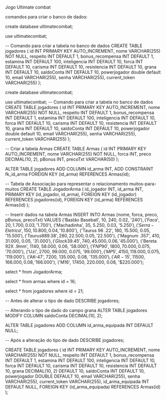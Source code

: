 Jogo Ultimate combat


comandos para criar o banco de dados: 

create database ultimatecombat;

use ultimatecombat;

-- Comando para criar a tabela no banco de dados
CREATE TABLE jogadores (
    id INT PRIMARY KEY AUTO_INCREMENT,
    nome VARCHAR(255) NOT NULL,
    respeito INT DEFAULT 1,
    bonus_recompensa INT DEFAULT 1,
    estamina INT DEFAULT 100,
    inteligencia INT DEFAULT 10,
    forca INT DEFAULT 10,
    carisma INT DEFAULT 10,
    resistencia INT DEFAULT 10,
    grana INT DEFAULT 10,
    saldoConta INT DEFAULT 10,
    powerjogador double default 10,
    email VARCHAR(255),
    senha VARCHAR(255),
    current_token VARCHAR(255)
);


create database ultimatecombat;

use ultimatecombat;
-- Comando para criar a tabela no banco de dados
CREATE TABLE jogadores (
    id INT PRIMARY KEY AUTO_INCREMENT,
    nome VARCHAR(255) NOT NULL,
    respeito INT DEFAULT 1,
    bonus_recompensa INT DEFAULT 1,
    estamina INT DEFAULT 100,
    inteligencia INT DEFAULT 10,
    forca INT DEFAULT 10,
    carisma INT DEFAULT 10,
    resistencia INT DEFAULT 10,
    grana INT DEFAULT 10,
    saldoConta INT DEFAULT 10,
    powerjogador double default 10,
    email VARCHAR(255),
    senha VARCHAR(255),
    current_token VARCHAR(255)
);

-- Criar a tabela Armas
CREATE TABLE Armas (
    id INT PRIMARY KEY AUTO_INCREMENT,
    nome VARCHAR(255) NOT NULL,
    forca INT,
    preco DECIMAL(10, 2),
    pBonus INT,
    precoTxt VARCHAR(50)
);

ALTER TABLE jogadores
ADD COLUMN id_arma INT,
ADD CONSTRAINT fk_id_arma
    FOREIGN KEY (id_arma)
    REFERENCES Armas(id);
    
-- Tabela de Associação para representar o relacionamento muitos-para-muitos
CREATE TABLE JogadorArma (
    id_jogador INT,
    id_arma INT,
    PRIMARY KEY (id_jogador, id_arma),
    FOREIGN KEY (id_jogador) REFERENCES jogadores(id),
    FOREIGN KEY (id_arma) REFERENCES Armas(id)
);

-- Inserir dados na tabela Armas
INSERT INTO Armas (nome, forca, preco, pBonus, precoTxt) VALUES
    ('Bastão Baseball', 10, 240, 0.02, '$240'),
    ('Faca', 20, 1.700, 0.03, '$1.700'),
    ('Machadinha', 35, 5.250, 0.03, '$5.250'),
    ('Serra-Eletrica', 150, 10.800, 0.04, '$10.800'),
    ('Taurus 96 .22', 180, 15.500, 0.05, '$15.500'),
    ('Taurus 889 .38', 280, 22.500, 0.05, '$22.500'),
    ('Magnum .357', 410, 31.000, 0.05, '$31.000'),
    ('Glock 39 .45', 740, 45.000, 0.06, '$45.000'),
    ('Bereta 92X .9mm', 1140, 58.000, 0.06, '$58.000'),
    ('FN P90', 1800, 70.000, 0.075, '$70.000'),
    ('Uzi', 2700, 99.000, 0.075, '$99.000'),
    ('MP5', 4150, 119.000, 0.075, '$119.000'),
    ('AK-47', 7200, 135.000, 0.08, '$135.000'),
    ('AR-15', 11500, 166.000, 0.08, '$166.000'),
    ('M16', 17450, 220.000, 0.08, '$220.000');
    
select * from JogadorArma;

select * from armas where id = 16;

select * from jogadores where id = 21;

-- Antes de alterar o tipo de dado
DESCRIBE jogadores;

-- Alterando o tipo de dado do campo grana
ALTER TABLE jogadores MODIFY COLUMN saldoConta DECIMAL(10, 2);

ALTER TABLE jogadores
ADD COLUMN id_arma_equipada INT DEFAULT NULL;

-- Após a alteração do tipo de dado
DESCRIBE jogadores;

CREATE TABLE jogadores (
    id INT PRIMARY KEY AUTO_INCREMENT,
    nome VARCHAR(255) NOT NULL,
    respeito INT DEFAULT 1,
    bonus_recompensa INT DEFAULT 1,
    estamina INT DEFAULT 100,
    inteligencia INT DEFAULT 10,
    forca INT DEFAULT 10,
    carisma INT DEFAULT 10,
    resistencia INT DEFAULT 10,
    grana DECIMAL(10, 2) DEFAULT 10,
    saldoConta INT DEFAULT 10,
    powerjogador DOUBLE DEFAULT 10,
    email VARCHAR(255),
    senha VARCHAR(255),
    current_token VARCHAR(255),
    id_arma_equipada INT DEFAULT NULL,
    FOREIGN KEY (id_arma_equipada) REFERENCES Armas(id)
);

 
